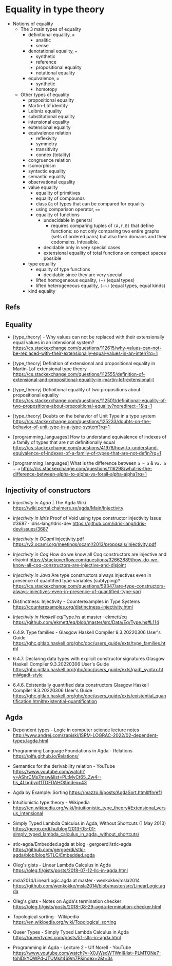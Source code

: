 # Equality in type theory

- Notions of equality
  - The 3 main types of equality
    - definitional equality, `≡`
      - analitic
      - sense
    - denotational equality, `=`
      - synthetic
      - reference
      - propositional equality
      - notational equality
    - equivalence, `≅`
      - synthetic
      - homotopy
  * Other types of equality
    - propositional equality
    - Martin-Löf identity
    - Leibniz equality
    - substitutional equality
    - intensional equality
    - extensional equality
    - equivalence relation
      - reflexivity
      - symmetry
      - transitivity
      - connex (totality)
    - congruence relation
    - isomorphism
    - syntactic equality
    - semantic equality
    - observational equality
    - value equality
      - equality of primitives
      - equality of compounds
      - class `Eq` of types that can be compared for equality
      - using comparison operator, `==`
      - equality of functions
        - undecidable in general
          - requires comparing tuples of `(A,f,B)` that define functions:
            so not only comparing two entire graphs (sets of ordered pairs)
            but also their domains and their codomains. Infeasible.
        - decidable only in very special cases
        - extensional equality of total functions on compact spaces possible
    - type equality
      - equality of type functions
        - decidable since they are very special
      - lifted homogeneous equality, `(~)`    (equal types)
      - lifted heterogeneous equality, `(~~)` (equal types, equal kinds)
    - kind equality


## Refs

## Equality

* [type_theory] - Why values can not be replaced with their extensionally equal values in an intensional system?
https://cs.stackexchange.com/questions/112615/why-values-can-not-be-replaced-with-their-extensionally-equal-values-in-an-inten?rq=1

* [type_theory] Definition of extensional and propositional equality in Martin-Lof extensional type theory
https://cs.stackexchange.com/questions/112555/definition-of-extensional-and-propositional-equality-in-martin-lof-extensional-t

* [type_theory] Definitional equality of two propositions about propositional equality
https://cs.stackexchange.com/questions/112501/definitional-equality-of-two-propositions-about-propositional-equality?noredirect=1&lq=1

* [type_theory] Doubts on the behavior of Unit Type in a type system
https://cs.stackexchange.com/questions/125233/doubts-on-the-behavior-of-unit-type-in-a-type-system?rq=1

* [programming_languages] How to understand equivalence of indexes of a family of types that are not definitionally equal
https://cs.stackexchange.com/questions/41978/how-to-understand-equivalence-of-indexes-of-a-family-of-types-that-are-not-defin?rq=1

* [programming_languages] What is the difference between `a → a` & `∀a. a → a`
https://cs.stackexchange.com/questions/116298/what-is-the-difference-between-alpha-to-alpha-vs-forall-alpha-alpha?rq=1



## Injectivity of constructors

* *Injectivity in Agda* | The Agda Wiki
  https://wiki.portal.chalmers.se/agda/Main/Injectivity

* *Injectivity in Idris*
  Proof of Void using type constructor injectivity
  Issue #3687 · idris-lang/Idris-dev
  https://github.com/idris-lang/Idris-dev/issues/3687

* *Injectivity in OCaml*
  injectivity.pdf
  https://v2.ocaml.org/meetings/ocaml/2013/proposals/injectivity.pdf

* *Injectivity in Coq*
  How do we know all Coq constructors are injective and disjoint
  https://stackoverflow.com/questions/32662889/how-do-we-know-all-coq-constructors-are-injective-and-disjoint

* *Injectivity in Java*
  Are type constructors always injectives even in presence of quantified type variables (subtyping)?
  https://cs.stackexchange.com/questions/59347/are-type-constructors-always-injectives-even-in-presence-of-quantified-type-vari

* Distinctness: Injectivity - Counterexamples in Type Systems
  https://counterexamples.org/distinctness-injectivity.html

* *Injectivity in Haskell*
  eq/Type.hs at master · ekmett/eq
  https://github.com/ekmett/eq/blob/master/src/Data/Eq/Type.hs#L114

* 6.4.9. Type families - Glasgow Haskell Compiler 9.3.20220306 User's Guide
  https://ghc.gitlab.haskell.org/ghc/doc/users_guide/exts/type_families.html

* 6.4.7. Declaring data types with explicit constructor signatures
  Glasgow Haskell Compiler 9.3.20220306 User's Guide
  https://ghc.gitlab.haskell.org/ghc/doc/users_guide/exts/gadt_syntax.html#gadt-style

* 6.4.6. Existentially quantified data constructors
  Glasgow Haskell Compiler 9.3.20220306 User's Guide
  https://ghc.gitlab.haskell.org/ghc/doc/users_guide/exts/existential_quantification.html#existential-quantification

## Agda

* Dependent types - Logic in computer science lecture notes
  http://www.andrej.com/zapiski/ISRM-LOGRAC-2022/02-dependent-types.lagda.html

* Programming Language Foundations in Agda - Relations
  https://plfa.github.io/Relations/

* Semantics for the derivability relation - YouTube
  https://www.youtube.com/watch?v=AShrCMs7msw&list=PLtMyCt65_Zw4--hs_4Lbqbyqf1TDFDAHO&index=43

* Agda by Example: Sorting
  https://mazzo.li/posts/AgdaSort.html#fnref1

* Intuitionistic type theory - Wikipedia
  https://en.wikipedia.org/wiki/Intuitionistic_type_theory#Extensional_versus_intensional

* Simply Typed Lambda Calculus in Agda, Without Shortcuts (1 May 2013)
  https://gergo.erdi.hu/blog/2013-05-01-simply_typed_lambda_calculus_in_agda,_without_shortcuts/

* stlc-agda/Embedded.agda at blog · gergoerdi/stlc-agda
  https://github.com/gergoerdi/stlc-agda/blob/blog/STLC/Embedded.agda

* Oleg's gists - Linear Lambda Calculus in Agda
  https://oleg.fi/gists/posts/2018-07-12-llc-in-agda.html

* msla2014/LinearLogic.agda at master · wenkokke/msla2014
  https://github.com/wenkokke/msla2014/blob/master/src/LinearLogic.agda

* Oleg's gists - Notes on Agda's termination checker
  https://oleg.fi/gists/posts/2018-08-29-agda-termination-checker.html

* Topological sorting - Wikipedia
  https://en.wikipedia.org/wiki/Topological_sorting

* Queer Types - Simply Typed Lambda Calculus in Agda
  https://queertypes.com/posts/51-sltc-in-agda.html

* Programming in Agda - Lecture 2 - Ulf Norell - YouTube
  https://www.youtube.com/watch?v=X0JWsoWTWnI&list=PLMTONe7-tohlDkYQWPd-JTUMsit469m7P&index=2&t=3s
